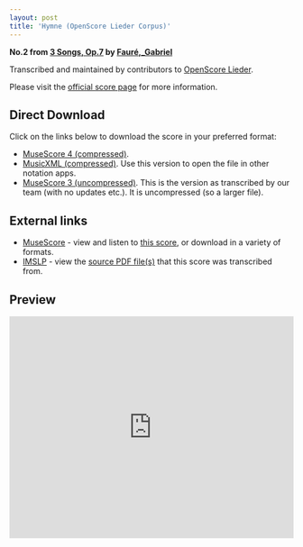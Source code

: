 ```yaml
---
layout: post
title: 'Hymne (OpenScore Lieder Corpus)'
---
```


__No.2 from [3 Songs, Op.7](https://fourscoreandmore.org/openscore/lieder/Fauré,_Gabriel/3_Songs,_Op.7/) by [Fauré,_Gabriel](https://fourscoreandmore.org/openscore/lieder/Fauré,_Gabriel)__

Transcribed and maintained by contributors to [OpenScore Lieder].

Please visit the [official score page] for more information.

[official score page]: https://musescore.com/openscore-lieder-corpus/scores/6772652
[OpenScore Lieder]: https://musescore.com/openscore-lieder-corpus

## Direct Download

Click on the links below to download the score in your preferred format:
- [MuseScore 4 (compressed)](https://github.com/openscore/lieder/blob/main/scores/Fauré,_Gabriel/3_Songs,_Op.7/2_Hymne/lc6772652.mscz?raw=true).
- [MusicXML (compressed)](https://github.com/openscore/lieder/blob/main/scores/Fauré,_Gabriel/3_Songs,_Op.7/2_Hymne/lc6772652.mxl?raw=true). Use this version to open the file in other notation apps.
- [MuseScore 3 (uncompressed)](https://github.com/openscore/lieder/blob/main/scores/Fauré,_Gabriel/3_Songs,_Op.7/2_Hymne/lc6772652.mscx?raw=true). This is the version as transcribed by our team (with no updates etc.). It is uncompressed (so a larger file).

## External links

- [MuseScore] - view and listen to [this score][MuseScore], or download in a variety of formats.
- [IMSLP] - view the [source PDF file(s)][IMSLP] that this score was transcribed from.

[MuseScore]: https://musescore.com/score/6772652
[IMSLP]: https://imslp.org/wiki/Special:ReverseLookup/24050

## Preview

<iframe width="100%" height="394" src="https://musescore.com/openscore-lieder-corpus/scores/6772652/embed" frameborder="0" allowfullscreen allow="autoplay; fullscreen"></iframe>
